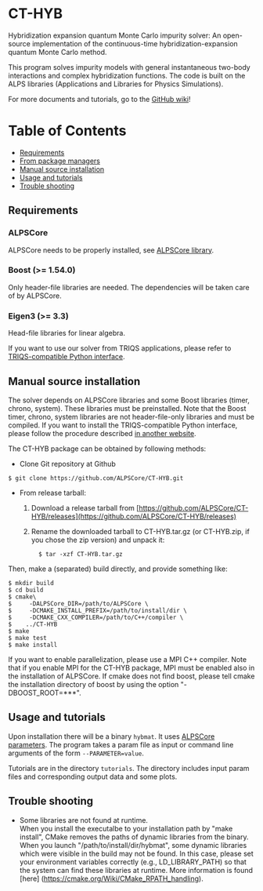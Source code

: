 CT-HYB
======

Hybridization expansion quantum Monte Carlo impurity solver: An open-source implementation of the continuous-time hybridization-expansion quantum Monte Carlo method.

This program solves impurity models with general instantaneous two-body interactions and complex hybridization functions.
The code is built on the ALPS libraries (Applications and Libraries for Physics Simulations).

For more documents and tutorials, go to the [GitHub wiki](
https://github.com/ALPSCore/CT-HYB/wiki)!

# Table of Contents
- [Requirements](#requirements)
- [From package managers](#from-package-managers)
- [Manual source installation](#manual-source-installation)
- [Usage and tutorials](#usage_tutorials)
- [Trouble shooting](#trouble-shooting)

## Requirements
### ALPSCore
ALPSCore needs to be properly installed, see [ALPSCore library](https://github.com/ALPSCore/ALPSCore).

### Boost (>= 1.54.0)
Only header-file libraries are needed. The dependencies will be taken care of by ALPSCore.

### Eigen3 (>= 3.3)
Head-file libraries for linear algebra.

If you want to use our solver from TRIQS applications, please refer to [TRIQS-compatible Python interface](https://github.com/shinaoka/triqs_interface).

## Manual source installation
The solver depends on ALPSCore libraries and some Boost libraries (timer, chrono, system).
These libraries must be preinstalled.
Note that the Boost timer, chrono, system libraries are not header-file-only libraries and must be compiled.
If you want to install the TRIQS-compatible Python interface, please follow the procedure described [in another website](https://github.com/shinaoka/triqs_interface).

The CT-HYB package can be obtained by following methods:
* Clone Git repository at Github
```
$ git clone https://github.com/ALPSCore/CT-HYB.git
```

* From release tarball:
   1. Download a release tarball from [https://github.com/ALPSCore/CT-HYB/releases](https://github.com/ALPSCore/CT-HYB/releases)

   1. Rename the downloaded tarball to CT-HYB.tar.gz (or CT-HYB.zip, if you chose the zip version) and unpack it: 

            $ tar -xzf CT-HYB.tar.gz

Then, make a (separated) build directly, and provide something like:
```
$ mkdir build
$ cd build
$ cmake\
$     -DALPSCore_DIR=/path/to/ALPSCore \
$     -DCMAKE_INSTALL_PREFIX=/path/to/install/dir \
$     -DCMAKE_CXX_COMPILER=/path/to/C++/compiler \
$    ../CT-HYB
$ make
$ make test
$ make install
```
If you want to enable parallelization, please use a MPI C++ compiler.
Note that if you enable MPI for the CT-HYB package, MPI must be enabled also in the installation of ALPSCore.
If cmake does not find boost, please tell cmake the installation directory of boost by using the option "-DBOOST_ROOT=***".

## Usage and tutorials
Upon installation there will be a binary `hybmat`.
It uses [ALPSCore parameters](https://github.com/ALPSCore/ALPSCore/wiki/Tutorial%3A-parameters).
The program takes a param file as input or command line arguments of the form `--PARAMETER=value`.

Tutorials are in the directory `tutorials`.
The directory includes input param files and corresponding output data and some plots.

## Trouble shooting
* Some libraries are not found at runtime.<br>
When you install the executalbe to your installation path by "make install", CMake removes the paths of dynamic libraries from the binary.
When you launch "/path/to/install/dir/hybmat", some dynamic libraries which were visible in the build may not be found.
In this case, please set your environment variables correctly (e.g., LD\_LIBRARY\_PATH) so that the system can find these libraries at runtime. More information is found [here]
(https://cmake.org/Wiki/CMake_RPATH_handling).